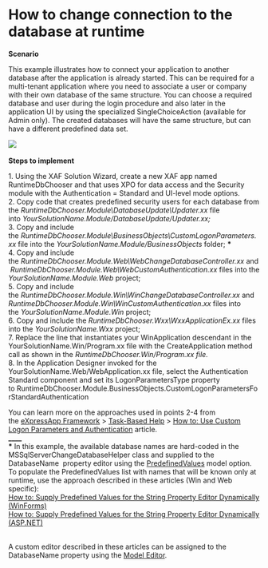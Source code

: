 # How to change connection to the database at runtime


<p><strong>Scenario</strong></p>
<p>This example illustrates how to connect your application to another database after the application is already started. This can be required for a multi-tenant application where you need to associate a user or company with their own database of the same structure. You can choose a required database and user during the login procedure and also later in the application UI by using the specialized SingleChoiceAction (available for Admin only). The created databases will have the same structure, but can have a different predefined data set.</p>
<p><img src="https://raw.githubusercontent.com/DevExpress-Examples/how-to-change-connection-to-the-database-at-runtime-e1344/9.3.2+/media/ffd2a3d2-ae0a-11e5-80bf-00155d62480c.png"><br><br><strong>Steps to implement<br></strong></p>
<p>1. Using the XAF Solution Wizard, create a new XAF app named RuntimeDbChooser and that uses XPO for data access and the Security module with the Authentication = Standard and UI-level mode options.<br>2. Copy code that creates predefined security users for each database from the <em>RuntimeDbChooser.Module\DatabaseUpdate\Updater.xx</em> file into <em>YourSolutionName.Module/DatabaseUpdate/Updater.xx;</em><br>3. Copy and include the <em>RuntimeDbChooser.Module\BusinessObjects\CustomLogonParameters.xx</em> file into the <em>YourSolutionName.Module/BusinessObjects</em> folder; <strong>*</strong><br>4. Copy and include the <em>RuntimeDbChooser.Module.Web\WebChangeDatabaseController.xx</em> and <em>RuntimeDbChooser.Module.Web\WebCustomAuthentication.xx</em> files into the <em>YourSolutionName.Module.Web</em> project;<br>5. Copy and include the <em>RuntimeDbChooser.Module.Win\WinChangeDatabaseController.xx</em> and <em>RuntimeDbChooser.Module.Win\WinCustomAuthentication.xx</em> files into the <em>YourSolutionName.Module.Win</em> project;<br>6. Copy and include the <em>RuntimeDbChooser.Wxx\WxxApplicationEx.xx</em> files into the <em>YourSolutionName.Wxx</em> project;<br>7. Replace the line that instantiates your WinApplication descendant in the YourSolutionName.Win/Program.xx file with the CreateApplication method call as shown in the <em>RuntimeDbChooser.Win/Program.xx file.<br></em>8. In the Application Designer invoked for the YourSolutionName.Web/WebApplication.xx file, select the Authentication Standard component and set its LogonParametersType property to RuntimeDbChooser.Module.BusinessObjects.CustomLogonParametersForStandardAuthentication</p>
<p>You can learn more on the approaches used in points 2-4 from the <a href="https://documentation.devexpress.com/eXpressAppFramework/CustomDocument112670.aspx">eXpressApp Framework</a> > <a href="https://documentation.devexpress.com/eXpressAppFramework/CustomDocument112682.aspx">Task-Based Help</a> > <a href="https://documentation.devexpress.com/eXpressAppFramework/CustomDocument112982.aspx">How to: Use Custom Logon Parameters and Authentication</a> article.<br><strong>____<br>*</strong> In this example, the available database names are hard-coded in the MSSqlServerChangeDatabaseHelper class and supplied to the DatabaseName  property editor using the <a href="https://documentation.devexpress.com/#eXpressAppFramework/DevExpressExpressAppModelIModelCommonMemberViewItem_PredefinedValuestopic">PredefinedValues</a> model option. To populate the PredefinedValues list with names that will be known only at runtime, use the approach described in these articles (Win and Web specific):<br><a href="https://documentation.devexpress.com/#eXpressAppFramework/CustomDocument113101">How to: Supply Predefined Values for the String Property Editor Dynamically (WinForms)</a><br><a href="https://documentation.devexpress.com/#eXpressAppFramework/CustomDocument113116">How to: Supply Predefined Values for the String Property Editor Dynamically (ASP.NET)</a><br><br></p>
<p>A custom editor described in these articles can be assigned to the DatabaseName property using the <a href="https://documentation.devexpress.com/#eXpressAppFramework/CustomDocument112582">Model Editor</a>.</p>

<br/>


